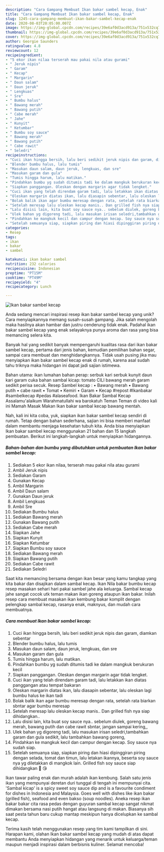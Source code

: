 ```yaml
---
description: "Cara Gampang Membuat Ikan bakar sambel kecap, Enak"
title: "Cara Gampang Membuat Ikan bakar sambel kecap, Enak"
slug: 1245-cara-gampang-membuat-ikan-bakar-sambel-kecap-enak
date: 2020-08-03T20:05:00.007Z
image: https://img-global.cpcdn.com/recipes/39e6af0d3acd913a/751x532cq70/ikan-bakar-sambel-kecap-foto-resep-utama.jpg
thumbnail: https://img-global.cpcdn.com/recipes/39e6af0d3acd913a/751x532cq70/ikan-bakar-sambel-kecap-foto-resep-utama.jpg
cover: https://img-global.cpcdn.com/recipes/39e6af0d3acd913a/751x532cq70/ikan-bakar-sambel-kecap-foto-resep-utama.jpg
author: Georgie Saunders
ratingvalue: 4.8
reviewcount: 12
recipeingredient:
- "5 ekor ikan nilaa terserah mau pakai nila atau gurami"
- " Jeruk nipis"
- " Garam"
- " Kecap"
- " Margarin"
- " Daun salam"
- " Daun jeruk"
- " Lengkuas"
- " Sre"
- " Bumbu halus"
- " Bawang merah"
- " Bawang putih"
- " Cabe merah"
- " Jahe"
- " Kunyit"
- " Ketumbar"
- " Bumbu soy sauce"
- " Bawang merah"
- " Bawang putih"
- " Cabe rawit"
- " Seledri"
recipeinstructions:
- "Cuci ikan hingga bersih, lalu beri sedikit jeruk nipis dan garam, diamkan sebentar"
- "Blender bumbu halus, lalu tumis"
- "Masukan daun salam, daun jeruk, lengkuas, dan sre"
- "Masukan garam dan gula"
- "Tumis hingga harum, lalu matikan."
- "Pindahkan bumbu yg sudah ditumis tadi ke dalam mangkuk berukuran kecil"
- "Siapkan panggangan. Oleskan dengan margarin agar tidak lengket."
- "Cuci ikan yang telah direndam garam tadi, lalu letakkan ikan diatas panggangan atau tempat bakaran"
- "Oleskan margarin diatas ikan, lalu diasapin sebentar, lalu oleskan lagi bumbu halus ke ikan tadi"
- "Bolak balik ikan agar bumbu meresap dengan rata, setelah rata biarkan sbntar agar bumbu meresap"
- "Setelah meresap lalu oleskan kecap manis.. Dan grilled fish nya siap dihidangkan.."
- "Lalu disisi lain, kita buat soy sauce nya.. sebelum diulek, goreng bawang merah, bawang putih dan cabe rawit sbntar, jangan sampai kering,,"
- "Ulek bahan yg digoreng tadi, lalu masukan irisan seledri,tambahkan garam dan gula sedikit, lalu tambahkan bawang goreng,"
- "Pindahkan ke mangkuk kecil dan campur dengan kecap. Soy sauce nya sudah siap."
- "Setelah semuanya siap, siapkan piring dan hiasi dipinggiran piring dengan selada, tomat dan timun, lalu letakan ikannya, beserta soy sauce nya yg diletakkan di mangkok lain. Grilled fish soy sauce siap dihidangkan 🤗 😘"
categories:
- Resep
tags:
- ikan
- bakar
- sambel

katakunci: ikan bakar sambel 
nutrition: 232 calories
recipecuisine: Indonesian
preptime: "PT15M"
cooktime: "PT49M"
recipeyield: "4"
recipecategory: Lunch

---
```



![Ikan bakar sambel kecap](https://img-global.cpcdn.com/recipes/39e6af0d3acd913a/751x532cq70/ikan-bakar-sambel-kecap-foto-resep-utama.jpg)

Anda sedang mencari inspirasi resep ikan bakar sambel kecap yang unik? Cara menyiapkannya memang susah-susah gampang. Jika salah mengolah maka hasilnya akan hambar dan justru cenderung tidak enak. Padahal ikan bakar sambel kecap yang enak selayaknya punya aroma dan rasa yang bisa memancing selera kita.

Banyak hal yang sedikit banyak mempengaruhi kualitas rasa dari ikan bakar sambel kecap, pertama dari jenis bahan, kemudian pemilihan bahan segar, sampai cara membuat dan menghidangkannya. Tidak usah pusing jika mau menyiapkan ikan bakar sambel kecap enak di rumah, karena asal sudah tahu triknya maka hidangan ini dapat jadi sajian istimewa.

Bahan utama: ikan lumahan bahan perap: serbuk kari serbuk kunyit daun kari garam cuka bahan sambal kicap: tomato CILI bawang merah garam sedikit perisa secuk. Resep Sambel kecap : • Bawang merah • Bawang putih • cabe rawit • Tomat • Kemiri • Garam • Kecap #repost #Ikanbakar #sambelkecap #pedas #alaseafood. Ikan Bakar Sambal Kecap Assalamu&#39;alaikum Warahmatullahi wa barokatuh Teman Teman di video kali ini Mamah Masak Makan Ikan bakar sambal kecap bawang mentah.


Nah, kali ini kita coba, yuk, siapkan ikan bakar sambel kecap sendiri di rumah. Tetap dengan bahan sederhana, sajian ini bisa memberi manfaat dalam membantu menjaga kesehatan tubuh kita. Anda bisa menyiapkan Ikan bakar sambel kecap menggunakan 21 bahan dan 15 langkah pembuatan. Berikut ini langkah-langkah untuk menyiapkan hidangannya.

<!--inarticleads1-->

##### Bahan-bahan dan bumbu yang dibutuhkan untuk pembuatan Ikan bakar sambel kecap:

1. Sediakan 5 ekor ikan nilaa, terserah mau pakai nila atau gurami
1. Ambil  Jeruk nipis
1. Sediakan  Garam
1. Gunakan  Kecap
1. Ambil  Margarin
1. Ambil  Daun salam
1. Gunakan  Daun jeruk
1. Ambil  Lengkuas
1. Ambil  Sre
1. Sediakan  Bumbu halus
1. Sediakan  Bawang merah
1. Gunakan  Bawang putih
1. Sediakan  Cabe merah
1. Siapkan  Jahe
1. Siapkan  Kunyit
1. Siapkan  Ketumbar
1. Siapkan  Bumbu soy sauce
1. Sediakan  Bawang merah
1. Siapkan  Bawang putih
1. Sediakan  Cabe rawit
1. Sediakan  Seledri


Saat kita memancing bersama dengan ikan besar yang kamu tangkap yang kita bakar dan disajikan dalam sambal kecap. Ikan Nila bakar bumbu kecap resep masakan sehari hari pakai sambel jahe ala keluarga. Sambal kecap jahe sangat cocok utk teman makan ikan goreng ataupun ikan bakar. Inilah resep cara membuat masakan ikan kembung bakar komplit dengan pelengkap sambal kecap, rasanya enak, maknyus, dan mudah cara membuatnya. 

<!--inarticleads2-->

##### Cara membuat Ikan bakar sambel kecap:

1. Cuci ikan hingga bersih, lalu beri sedikit jeruk nipis dan garam, diamkan sebentar
1. Blender bumbu halus, lalu tumis
1. Masukan daun salam, daun jeruk, lengkuas, dan sre
1. Masukan garam dan gula
1. Tumis hingga harum, lalu matikan.
1. Pindahkan bumbu yg sudah ditumis tadi ke dalam mangkuk berukuran kecil
1. Siapkan panggangan. Oleskan dengan margarin agar tidak lengket.
1. Cuci ikan yang telah direndam garam tadi, lalu letakkan ikan diatas panggangan atau tempat bakaran
1. Oleskan margarin diatas ikan, lalu diasapin sebentar, lalu oleskan lagi bumbu halus ke ikan tadi
1. Bolak balik ikan agar bumbu meresap dengan rata, setelah rata biarkan sbntar agar bumbu meresap
1. Setelah meresap lalu oleskan kecap manis.. Dan grilled fish nya siap dihidangkan..
1. Lalu disisi lain, kita buat soy sauce nya.. sebelum diulek, goreng bawang merah, bawang putih dan cabe rawit sbntar, jangan sampai kering,,
1. Ulek bahan yg digoreng tadi, lalu masukan irisan seledri,tambahkan garam dan gula sedikit, lalu tambahkan bawang goreng,
1. Pindahkan ke mangkuk kecil dan campur dengan kecap. Soy sauce nya sudah siap.
1. Setelah semuanya siap, siapkan piring dan hiasi dipinggiran piring dengan selada, tomat dan timun, lalu letakan ikannya, beserta soy sauce nya yg diletakkan di mangkok lain. Grilled fish soy sauce siap dihidangkan 🤗 😘


Ikan tawar paling enak dan murah adalah ikan kembung. Salah satu jenis ikan yang mempunyai deretan duri tunggal di tengah ini mempunyai cita. &#39;Sambal kicap&#39; is a spicy sweet soy sauce dip and is a favourite condiment for dishes in Indonesia and Malaysia. Goes well with dishes like ikan bakar (grilled fish), seafood and even bakso (soup noodles). Aneka resep ikan bakar bakar cita rasa pedas dengan guyuran sambal kecap sangat nikmat dimakan bersama nasi putih hangat atau langsung di makan. Biasanya sih saat pesta tahun baru cukup mantap meskipun hanya dicelupkan ke sambal kecap. 

Terima kasih telah menggunakan resep yang tim kami tampilkan di sini. Harapan kami, olahan Ikan bakar sambel kecap yang mudah di atas dapat membantu Anda menyiapkan hidangan yang menarik untuk keluarga/teman maupun menjadi inspirasi dalam berbisnis kuliner. Selamat mencoba!
